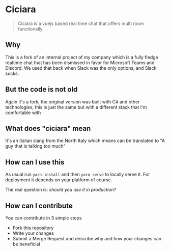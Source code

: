 # Ciciara

> Ciciara is a vuejs based real time chat that offers multi room functionally.

## Why

This is a fork of an internal project of my company which is a fully fledge realtime chat that has been dismissed in favor for Microsoft Teams and Discord. We used that back when Slack was the only options, and Slack sucks.

## But the code is not old

Again it's a fork, the original version was built with C# and other technologies, this is just the same but with a different stack that I'm comfortable with

## What does "ciciara" mean

It's an Italian slang from the North Italy which means can be translated to "A guy that is talking too much"

## How can I use this

As usual run `yarn install` and then `yarn serve` to locally serve it. For deployment it depends on your platform of course.

The real question is: *should you use it in production?*

## How can I contribute

You can contribute in 3 simple steps

- Fork this repository
- Write your changes
- Submit a Merge Request and describe why and how your changes can be beneficial
